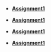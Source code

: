 * [**Assignment1**](https://github.com/KushalVaidya/js-experiments/assignment1)

* [**Assignment1**](https://github.com/KushalVaidya/js-experiments/assignment2)

* [**Assignment1**](https://github.com/KushalVaidya/js-experiments/assignment3)

* [**Assignment1**](https://github.com/KushalVaidya/js-experiments/assignment5)
